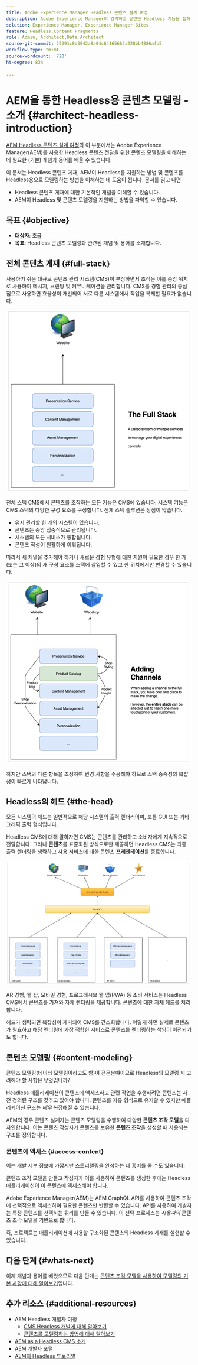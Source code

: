 ```yaml
---
title: Adobe Experience Manager Headless 콘텐츠 설계 여정
description: Adobe Experience Manager의 강력하고 유연한 Headless 기능을 접해 보고 프로젝트 콘텐츠를 모델링하는 방법을 알아봅니다.
solution: Experience Manager, Experience Manager Sites
feature: Headless,Content Fragments
role: Admin, Architect,Data Architect
source-git-commit: 29391c8e3042a8a04c64165663a228bb4886afb5
workflow-type: tm+mt
source-wordcount: '720'
ht-degree: 83%

---
```


# AEM을 통한 Headless용 콘텐츠 모델링 - 소개 {#architect-headless-introduction}

[AEM Headless 콘텐츠 설계 여정](overview.md)의 이 부분에서는 Adobe Experience Manager(AEM)를 사용한 Headless 콘텐츠 전달을 위한 콘텐츠 모델링을 이해하는 데 필요한 (기본) 개념과 용어를 배울 수 있습니다.

이 문서는 Headless 콘텐츠 게재, AEM이 Headless를 지원하는 방법 및 콘텐츠를 Headless용으로 모델링하는 방법을 이해하는 데 도움이 됩니다. 문서를 읽고 나면

* Headless 콘텐츠 게재에 대한 기본적인 개념을 이해할 수 있습니다.
* AEM이 Headless 및 콘텐츠 모델링을 지원하는 방법을 파악할 수 있습니다.

## 목표 {#objective}

* **대상자**: 초급
* **목표**: Headless 콘텐츠 모델링과 관련된 개념 및 용어를 소개합니다.

## 전체 콘텐츠 게재 {#full-stack}

사용하기 쉬운 대규모 콘텐츠 관리 시스템(CMS)이 부상하면서 조직은 이를 중앙 위치로 사용하여 메시지, 브랜딩 및 커뮤니케이션을 관리합니다. CMS를 경험 관리의 중심점으로 사용하면 효율성이 개선되어 서로 다른 시스템에서 작업을 복제할 필요가 없습니다.

![클래식 전체 스택 CMS](/help/journey-headless/developer/assets/full-stack.png)

전체 스택 CMS에서 콘텐츠를 조작하는 모든 기능은 CMS에 있습니다. 시스템 기능은 CMS 스택의 다양한 구성 요소를 구성합니다. 전체 스택 솔루션은 장점이 많습니다.

* 유지 관리할 한 개의 시스템이 있습니다.
* 콘텐츠는 중앙 집중식으로 관리됩니다.
* 시스템의 모든 서비스가 통합됩니다.
* 콘텐츠 작성이 원활하게 이뤄집니다.

따라서 새 채널을 추가해야 하거나 새로운 경험 유형에 대한 지원이 필요한 경우 한 개(또는 그 이상)의 새 구성 요소를 스택에 삽입할 수 있고 한 위치에서만 변경할 수 있습니다.

![스택에 새 채널 추가](/help/journey-headless/developer/assets/adding-channel.png)

하지만 스택의 다른 항목을 조정하여 변경 사항을 수용해야 하므로 스택 종속성의 복잡성이 빠르게 나타납니다.

## Headless의 헤드 {#the-head}

모든 시스템의 헤드는 일반적으로 해당 시스템의 출력 렌더러이며, 보통 GUI 또는 기타 그래픽 출력 형식입니다.

Headless CMS에 대해 말하자면 CMS는 콘텐츠를 관리하고 소비자에게 지속적으로 전달합니다. 그러나 **콘텐츠**&#x200B;를 표준화된 방식으로만 제공하면 Headless CMS는 최종 출력 렌더링을 생략하고 사용 서비스에 대한 콘텐츠 **프레젠테이션**&#x200B;를 종료합니다.

![Headless CMS](/help/journey-headless/developer/assets/headless-cms.png)

AR 경험, 웹 샵, 모바일 경험, 프로그레시브 웹 앱(PWA) 등 소비 서비스는 Headless CMS에서 콘텐츠를 가져와 자체 렌더링을 제공합니다. 콘텐츠에 대한 자체 헤드를 처리합니다.

헤드가 생략되면 복잡성이 제거되어 CMS를 간소화합니다. 이렇게 하면 실제로 콘텐츠가 필요하고 해당 렌더링에 가장 적합한 서비스로 콘텐츠를 렌더링하는 책임이 이전되기도 합니다.

## 콘텐츠 모델링 {#content-modeling}

콘텐츠 모델링(데이터 모델링이라고도 함)이 전문분야이므로 Headless의 모델링 시 고려해야 할 사항은 무엇입니까?

Headless 애플리케이션이 콘텐츠에 액세스하고 관련 작업을 수행하려면 콘텐츠는 사전 정의된 구조를 갖추고 있어야 합니다. 콘텐츠를 자유 형식으로 유지할 수 있지만 애플리케이션 구조는 *매우* 복잡해질 수 있습니다.

AEM의 경우 콘텐츠 설계자는 콘텐츠 모델링을 수행하여 다양한 **콘텐츠 조각 모델**&#x200B;을 디자인합니다. 이는 콘텐츠 작성자가 콘텐츠를 보유한 **콘텐츠 조각**&#x200B;을 생성할 때 사용되는 구조를 정의합니다.

### 콘텐츠에 액세스 {#access-content}

이는 개발 세부 정보에 가깝지만 스토리텔링을 완성하는 데 흥미를 줄 수도 있습니다.

콘텐츠 조각 모델을 만들고 작성자가 이를 사용하여 콘텐츠를 생성한 후에는 Headless 애플리케이션이 이 콘텐츠에 액세스해야 합니다.

Adobe Experience Manager(AEM)는 AEM GraphQL API를 사용하여 콘텐츠 조각에 선택적으로 액세스하여 필요한 콘텐츠만 반환할 수 있습니다. API를 사용하여 개발자는 특정 콘텐츠를 선택하는 쿼리를 만들 수 있습니다. 이 선택 프로세스는 *사용자의* 콘텐츠 조각 모델을 기반으로 합니다.

즉, 프로젝트는 애플리케이션에 사용할 구조화된 콘텐츠의 Headless 게재를 실현할 수 있습니다.

## 다음 단계 {#whats-next}

이제 개념과 용어를 배웠으므로 다음 단계는 [콘텐츠 조각 모델을 사용하여 모델링의 기본 사항에 대해 알아보기](basics.md)입니다.

## 추가 리소스 {#additional-resources}

* AEM Headless 개발자 여정
   * [CMS Headless 개발에 대해 알아보기](/help/journey-headless/developer/learn-about.md)
   * [콘텐츠를 모델링하는 방법에 대해 알아보기](/help/journey-headless/developer/model-your-content.md)
* [AEM as a Headless CMS 소개](/help/sites-developing/headless/introduction.md)
* [AEM 개발자 포털](https://experienceleague.adobe.com/landing/experience-manager/headless/developer.html)
* [AEM의 Headless 튜토리얼](https://experienceleague.adobe.com/docs/experience-manager-learn/getting-started-with-aem-headless/overview.html)
